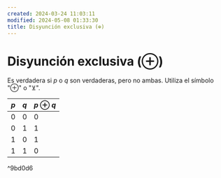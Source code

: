 ```yaml
---
created: 2024-03-24 11:03:11
modified: 2024-05-08 01:33:30
title: Disyunción exclusiva (⊕)
---
```


# Disyunción exclusiva (⊕)

Es verdadera si $p$ o $q$ son verdaderas, pero no ambas. Utiliza el símbolo "$\oplus$" o "⊻".

| $p$ | $q$ | $p \oplus q$ |
| --- | --- | ------------ |
| 0   | 0   | 0            |
| 0   | 1   | 1            |
| 1   | 0   | 1            |
| 1   | 1   | 0            |

^9bd0d6
